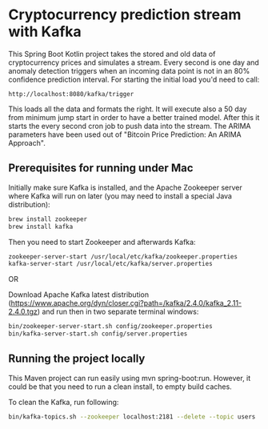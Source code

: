 # Cryptocurrency prediction stream with Kafka

This Spring Boot Kotlin project takes the stored and old data of cryptocurrency prices and simulates a stream. Every second is one day and 
anomaly detection triggers when an incoming data point is not in an 80% confidence prediction interval. For starting the initial load you'd need to call:

```
http://localhost:8080/kafka/trigger
```

This loads all the data and formats the right. It will execute also a 50 day from minimum jump start in order to have a better trained model. 
After this it starts the every second cron job to push data into the stream. The ARIMA parameters have been used out of "Bitcoin Price Prediction: An ARIMA Approach".

## Prerequisites for running under Mac

Initially make sure Kafka is installed, and the Apache Zookeeper server where Kafka will run on later (you may need to install a special Java distribution):

```bash
brew install zookeeper
brew install kafka
```

Then you need to start Zookeeper and afterwards Kafka:
```bash
zookeeper-server-start /usr/local/etc/kafka/zookeeper.properties
kafka-server-start /usr/local/etc/kafka/server.properties
```

OR

Download Apache Kafka latest distribution (https://www.apache.org/dyn/closer.cgi?path=/kafka/2.4.0/kafka_2.11-2.4.0.tgz) and run then in two separate terminal windows:

```bash
bin/zookeeper-server-start.sh config/zookeeper.properties
bin/kafka-server-start.sh config/server.properties
```

## Running the project locally

This Maven project can run easily using mvn spring-boot:run. However, it could be that you need to run a clean install, to empty build caches.

To clean the Kafka, run following:

```bash
bin/kafka-topics.sh --zookeeper localhost:2181 --delete --topic users
```
